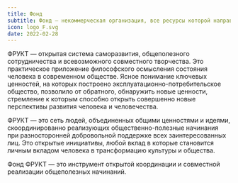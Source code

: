 ```yaml
---
title: Фонд
subtitle: Фонд — некоммерческая организация, все ресурсы которой направляются на реализацию её миссии
icon: logo_F.svg
date: 2022-02-28
---
```


ФРУКТ — открытая система саморазвития, общеполезного сотрудничества и всевозможного совместного творчества. Это практическое приложение философского осмысления состояния человека в современном обществе. Ясное понимание ключевых ценностей, на которых построено эксплуатационно-потребительское общество, позволило от обратного, обнаружить новые ценности, стремление к которым способно открыть совершенно новые перспективы развития человека и человечества.

ФРУКТ — это сеть людей, объединенных общими ценностями и идеями, скоординированно реализующих общественно-полезные начинания при разносторонней добровольной поддержке всех заинтересованных лиц. Это открытые инициативы, любой вклад в которые становится личным вкладом человека в трансформацию культуры и общества.

Фонд ФРУКТ — это инструмент открытой координации и совместной реализации общеполезных начинаний.
